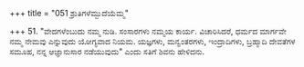 +++
title = "051 ಶ್ರುತಿಗಳೆಮ್ಬುದೆಯೆಮ್ಮ"

+++
51. "ವೇದಗಳೆಂಬುದು ನಮ್ಮ ನುಡಿ. ಸಂಸಾರಗಳು ನಮ್ಮಯ ಕಾರ್ಯ. ವಿಚಾರಿಸಿದರೆ, ಧರ್ಮದ ಮಾರ್ಗವೇ ನಮ್ಮ ನೇಮವು ಎನ್ನುವುದು ಯೋಗ್ಯವಾದ ನಿಯಮ. ಯಜ್ಞಗಳು, ಮನ್ವಂತರಗಳು, ಇಂದ್ರಾದಿಗಳು, ಬ್ರಹ್ಮಾದಿ ದೇವತೆಗಳ ಸಮೂಹ, ನನ್ನ ಆಜ್ಞಾನುಸಾರ ನಡೆಯುವುದು" ಎಂದು ಸತಿಗೆ ಶಿವನು ಹೇಳಿದನು.